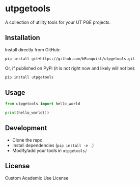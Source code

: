 # utpgetools

A collection of utility tools for your UT PGE projects.

## Installation

Install directly from GitHub:

```bash
pip install git+https://github.com/bRunquist/utpgetools.git
```

Or, if published on PyPI (it is not right now and likely will not be):

```bash
pip install utpgetools
```

## Usage

```python
from utpgetools import hello_world

print(hello_world())
```

## Development

- Clone the repo
- Install dependencies (`pip install -e .`)
- Modify/add your tools in `utpgetools/`

## License

Custom Academic Use License